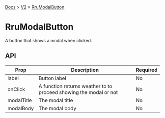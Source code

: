 [Docs](/) > [V2](/docs/v2/get-started) > [RruModalButton](/docs/v2/components/RruModalButton)

# RruModalButton

A button that shows a modal when clicked.

## API

| Prop       | Description                                                       | Required |
| ---------- | ----------------------------------------------------------------- | -------- |
| label      | Button label                                                      | No       |
| onClick    | A function returns weather to to proceed showing the modal or not | No       |
| modalTitle | The modal title                                                   | No       |
| modalBody  | The modal body                                                    | No       |
